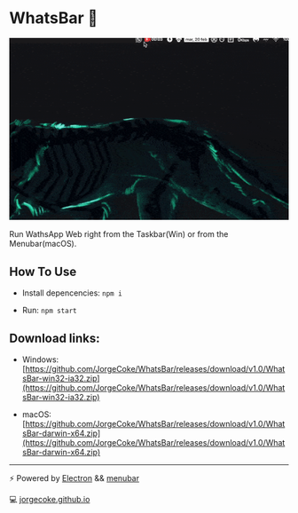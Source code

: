 # WhatsBar 📱

![Demo](demo.gif)

Run WathsApp Web right from the Taskbar(Win) or from the Menubar(macOS).

## How To Use

* Install depencencies: `npm i`

* Run: `npm start`

## Download links:

* Windows: [https://github.com/JorgeCoke/WhatsBar/releases/download/v1.0/WhatsBar-win32-ia32.zip](https://github.com/JorgeCoke/WhatsBar/releases/download/v1.0/WhatsBar-win32-ia32.zip)

* macOS: [https://github.com/JorgeCoke/WhatsBar/releases/download/v1.0/WhatsBar-darwin-x64.zip](https://github.com/JorgeCoke/WhatsBar/releases/download/v1.0/WhatsBar-darwin-x64.zip)

---

⚡️ Powered by [Electron](http://electron.atom.io/) && [menubar](https://github.com/maxogden/menubar)

💻 [jorgecoke.github.io](https://jorgecoke.github.io/)
